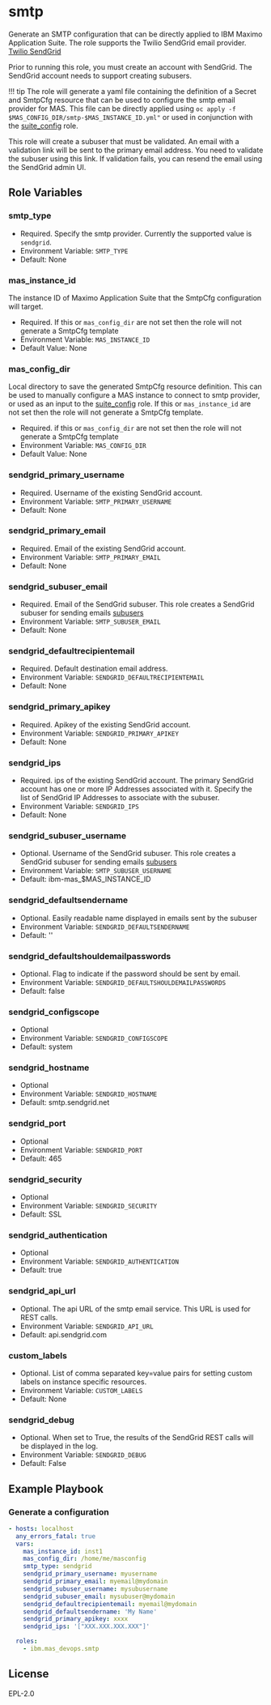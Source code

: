 smtp
===============================================================================

Generate an SMTP configuration that can be directly applied to IBM Maximo Application Suite.
The role supports the Twilio SendGrid email provider.  [Twilio SendGrid](https://docs.sendgrid.com/)

Prior to running this role, you must create an account with SendGrid.  The SendGrid account needs to support creating subusers.

!!! tip
    The role will generate a yaml file containing the definition of a Secret and SmtpCfg resource that can be used to configure the smtp email provider for MAS.
    This file can be directly applied using `oc apply -f $MAS_CONFIG_DIR/smtp-$MAS_INSTANCE_ID.yml"` or used in conjunction with the [suite_config](suite_config.md) role.

This role will create a subuser that must be validated.  An email with a validation link will be sent to the primary email address.  You need to validate the subuser using this link.  If validation fails, you can resend the email using the SendGrid admin UI.

Role Variables
-------------------------------------------------------------------------------
### smtp_type

- Required.  Specify the smtp provider. Currently the supported value is `sendgrid`.
- Environment Variable: `SMTP_TYPE`
- Default: None

### mas_instance_id
The instance ID of Maximo Application Suite that the SmtpCfg configuration will target.

- Required. If this or `mas_config_dir` are not set then the role will not generate a SmtpCfg template
- Environment Variable: `MAS_INSTANCE_ID`
- Default Value: None

### mas_config_dir
Local directory to save the generated SmtpCfg resource definition.  This can be used to manually configure a MAS instance to connect to smtp provider, or used as an input to the [suite_config](suite_config.md) role. If this or `mas_instance_id` are not set then the role will not generate a SmtpCfg template.

- Required. if this or `mas_config_dir` are not set then the role will not generate a SmtpCfg template
- Environment Variable: `MAS_CONFIG_DIR`
- Default Value: None

### sendgrid_primary_username

- Required.  Username of the existing SendGrid account.  
- Environment Variable: `SMTP_PRIMARY_USERNAME`
- Default: None

### sendgrid_primary_email

- Required.  Email of the existing SendGrid account.
- Environment Variable: `SMTP_PRIMARY_EMAIL`
- Default: None

### sendgrid_subuser_email

- Required.  Email of the SendGrid subuser. This role creates a SendGrid subuser for sending emails [subusers](https://docs.sendgrid.com/ui/account-and-settings/subusers)
- Environment Variable: `SMTP_SUBUSER_EMAIL`
- Default: None

### sendgrid_defaultrecipientemail

- Required.  Default destination email address.
- Environment Variable: `SENDGRID_DEFAULTRECIPIENTEMAIL`
- Default: None

### sendgrid_primary_apikey

- Required.  Apikey of the existing SendGrid account.
- Environment Variable: `SENDGRID_PRIMARY_APIKEY`
- Default: None

### sendgrid_ips

- Required.  ips of the existing SendGrid account.  The primary SendGrid account has one or more IP Addresses associated with it.  Specify the list of SendGrid IP Addresses to associate with the subuser.
- Environment Variable: `SENDGRID_IPS`
- Default: None

### sendgrid_subuser_username

- Optional.  Username of the SendGrid subuser. This role creates a SendGrid subuser for sending emails [subusers](https://docs.sendgrid.com/ui/account-and-settings/subusers)
- Environment Variable: `SMTP_SUBUSER_USERNAME`
- Default:  ibm-mas_$MAS_INSTANCE_ID

### sendgrid_defaultsendername

- Optional.  Easily readable name displayed in emails sent by the subuser
- Environment Variable: `SENDGRID_DEFAULTSENDERNAME`
- Default: ''

### sendgrid_defaultshouldemailpasswords

- Optional.  Flag to indicate if the password should be sent by email.
- Environment Variable: `SENDGRID_DEFAULTSHOULDEMAILPASSWORDS`
- Default: false

### sendgrid_configscope

- Optional
- Environment Variable: `SENDGRID_CONFIGSCOPE`
- Default: system

### sendgrid_hostname

- Optional
- Environment Variable: `SENDGRID_HOSTNAME`
- Default: smtp.sendgrid.net

### sendgrid_port

- Optional
- Environment Variable: `SENDGRID_PORT`
- Default: 465

### sendgrid_security

- Optional
- Environment Variable: `SENDGRID_SECURITY`
- Default: SSL

### sendgrid_authentication

- Optional
- Environment Variable: `SENDGRID_AUTHENTICATION`
- Default: true

### sendgrid_api_url

- Optional. The api URL of the smtp email service.  This URL is used for REST calls.
- Environment Variable: `SENDGRID_API_URL`
- Default: api.sendgrid.com

### custom_labels

- Optional. List of comma separated key=value pairs for setting custom labels on instance specific resources.
- Environment Variable: `CUSTOM_LABELS`
- Default: None

### sendgrid_debug

- Optional.  When set to True, the results of the SendGrid REST calls will be displayed in the log.
- Environment Variable: `SENDGRID_DEBUG`
- Default: False


Example Playbook
-------------------------------------------------------------------------------

### Generate a configuration
```yaml
- hosts: localhost
  any_errors_fatal: true
  vars:
    mas_instance_id: inst1
    mas_config_dir: /home/me/masconfig
    smtp_type: sendgrid
    sendgrid_primary_username: myusername
    sendgrid_primary_email: myemail@mydomain
    sendgrid_subuser_username: mysubusername
    sendgrid_subuser_email: mysubuser@mydomain
    sendgrid_defaultrecipientemail: myemail@mydomain
    sendgrid_defaultsendername: 'My Name'
    sendgrid_primary_apikey: xxxx
    sendgrid_ips: '["XXX.XXX.XXX.XXX"]'

  roles:
    - ibm.mas_devops.smtp
```


License
-------------------------------------------------------------------------------

EPL-2.0
